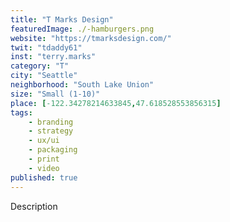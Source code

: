 ```yaml
---
title: "T Marks Design"
featuredImage: ./-hamburgers.png
website: "https://tmarksdesign.com/"
twit: "tdaddy61"
inst: "terry.marks"
category: "T"
city: "Seattle"
neighborhood: "South Lake Union"
size: "Small (1-10)"
place: [-122.34278214633845,47.618528553856315]
tags:
    - branding
    - strategy
    - ux/ui
    - packaging
    - print
    - video
published: true
---
```


Description
